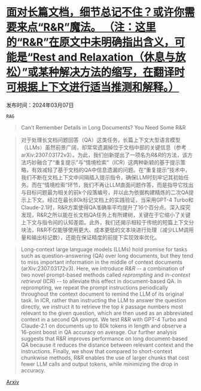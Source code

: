 # [面对长篇文档，细节总记不住？或许你需要来点“R&R”魔法。 （注：这里的“R&R”在原文中未明确指出含义，可能是“Rest and Relaxation（休息与放松）”或某种解决方法的缩写，在翻译时可根据上下文进行适当推测和解释。）](https://arxiv.org/abs/2403.05004)

发布时间：2024年03月07日

`RAG`

> Can't Remember Details in Long Documents? You Need Some R&R

> 对于处理长文档问题回答（QA）这类任务，长篇上下文大型语言模型（LLMs）虽然前景广阔，却常常遗漏掉位于文档中部的关键信息（参考arXiv:2307.03172v3）。为此，我们创新提出了一项名为$\textit{R&R}$的方法，该方法巧妙融合了“重复提示”与“情境检索”（ICR）这两种新颖的基于提示策略，有效减轻了基于文档的QA中信息遗漏的问题。在“重复提示”技术中，我们不断在文档上下文中间隔插入提示指令，确保LLM时刻牢记其初始任务。而在“情境检索”环节，我们不再让LLM直面问题作答，而是指导它找出与目标问题最为相关的前k个段落编号，并以此为依据构建精炼的二次QA提示上下文。经过在最长80k标记文档上的实践验证，当采用GPT-4 Turbo和Claude-2.1时，R&R方案使得QA准确率平均提升了16个百分点。深入探究发现，R&R之所以能在长文档QA任务上有所建树，关键在于它缩小了关键上下文与指令间的认知差距。此外，我们还揭示相较于传统的短篇上下文分块法，R&R不仅能够使用更大、成本更低的文本块进行处理（减少LLM调用量和输出标记数），还能在保证精度的前提下实现效率优化。

> Long-context large language models (LLMs) hold promise for tasks such as question-answering (QA) over long documents, but they tend to miss important information in the middle of context documents (arXiv:2307.03172v3). Here, we introduce $\textit{R&R}$ -- a combination of two novel prompt-based methods called $\textit{reprompting}$ and $\textit{in-context retrieval}$ (ICR) -- to alleviate this effect in document-based QA. In reprompting, we repeat the prompt instructions periodically throughout the context document to remind the LLM of its original task. In ICR, rather than instructing the LLM to answer the question directly, we instruct it to retrieve the top $k$ passage numbers most relevant to the given question, which are then used as an abbreviated context in a second QA prompt. We test R&R with GPT-4 Turbo and Claude-2.1 on documents up to 80k tokens in length and observe a 16-point boost in QA accuracy on average. Our further analysis suggests that R&R improves performance on long document-based QA because it reduces the distance between relevant context and the instructions. Finally, we show that compared to short-context chunkwise methods, R&R enables the use of larger chunks that cost fewer LLM calls and output tokens, while minimizing the drop in accuracy.

[Arxiv](https://arxiv.org/abs/2403.05004)